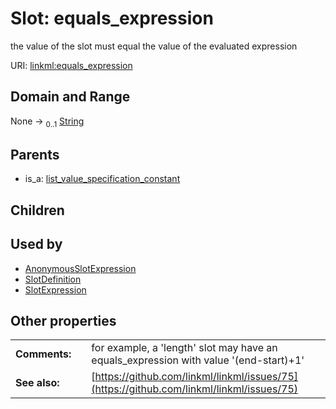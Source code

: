 
# Slot: equals_expression


the value of the slot must equal the value of the evaluated expression

URI: [linkml:equals_expression](https://w3id.org/linkml/equals_expression)


## Domain and Range

None &#8594;  <sub>0..1</sub> [String](String.md)

## Parents

 *  is_a: [list_value_specification_constant](list_value_specification_constant.md)

## Children


## Used by

 * [AnonymousSlotExpression](AnonymousSlotExpression.md)
 * [SlotDefinition](SlotDefinition.md)
 * [SlotExpression](SlotExpression.md)

## Other properties

|  |  |  |
| --- | --- | --- |
| **Comments:** | | for example, a 'length' slot may have an equals_expression with value '(end-start)+1' |
| **See also:** | | [https://github.com/linkml/linkml/issues/75](https://github.com/linkml/linkml/issues/75) |

